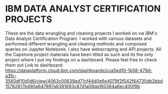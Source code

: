 # IBM DATA ANALYST CERTIFICATION PROJECTS
These are the data wrangling and cleaning projects I worked on via IBM's Data Analyst Certification Program. I worked with various datasets and performed different wrangling and cleaning methods and composed queries on Jupyter Notebook. I also have webscraping and API projects. All the Capstone project materials have been titled as such and its the only project where I put my findings on a dashboard. Please feel free to check them out
Link to dashboard: https://dataplatform.cloud.ibm.com/dashboards/cca5ed10-1b58-479d-a3fc-3560df10d1d6/view/4063c00639ad71cf44d0e6e4079f2f542f64735db2bbd15782817b490a647897a8381693c87d1a08da160364a6ec400f9b
